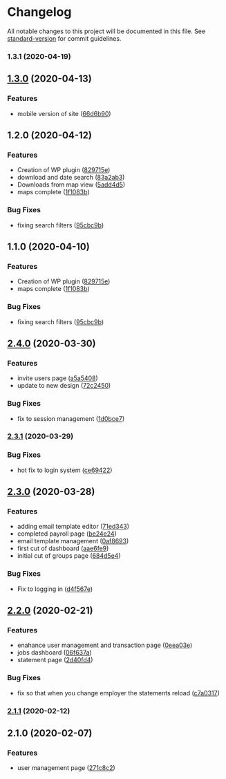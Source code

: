 # Changelog

All notable changes to this project will be documented in this file. See [standard-version](https://github.com/conventional-changelog/standard-version) for commit guidelines.

### 1.3.1 (2020-04-19)

## [1.3.0](https://github.com/scottsvillemuseum/actiontracker-plugin/compare/v1.2.0...v1.3.0) (2020-04-13)


### Features

* mobile version of site ([66d6b90](https://github.com/scottsvillemuseum/actiontracker-plugin/commit/66d6b909db4200e4d997633f9f69bc1c55059357))

## 1.2.0 (2020-04-12)


### Features

* Creation of WP plugin ([829715e](https://github.com/scottsvillemuseum/actiontracker-plugin/commit/829715e227d4c963e6ef765145e46004b7b0b4f0))
* download and date search ([83a2ab3](https://github.com/scottsvillemuseum/actiontracker-plugin/commit/83a2ab36a54acd344526528b343c4bceed2dc628))
* Downloads from map view ([5add4d5](https://github.com/scottsvillemuseum/actiontracker-plugin/commit/5add4d5ea82eeeeca6a8bb6c449af0159292cc7c))
* maps complete ([1f1083b](https://github.com/scottsvillemuseum/actiontracker-plugin/commit/1f1083bbcfb54f8ec0279439448b357406e93459))


### Bug Fixes

* fixing search filters ([95cbc9b](https://github.com/scottsvillemuseum/actiontracker-plugin/commit/95cbc9b619b19f2b7815963951949a7f18b01227))

## 1.1.0 (2020-04-10)


### Features

* Creation of WP plugin ([829715e](https://github.com/scottsvillemuseum/actiontracker-plugin/commit/829715e227d4c963e6ef765145e46004b7b0b4f0))
* maps complete ([1f1083b](https://github.com/scottsvillemuseum/actiontracker-plugin/commit/1f1083bbcfb54f8ec0279439448b357406e93459))


### Bug Fixes

* fixing search filters ([95cbc9b](https://github.com/scottsvillemuseum/actiontracker-plugin/commit/95cbc9b619b19f2b7815963951949a7f18b01227))

## [2.4.0](https://github.com/getonward/onward-dashboard/compare/v2.3.1...v2.4.0) (2020-03-30)


### Features

* invite users page ([a5a5408](https://github.com/getonward/onward-dashboard/commit/a5a5408c77bbdf834a9bd6e6260384fe9d0108fa))
* update to new design ([72c2450](https://github.com/getonward/onward-dashboard/commit/72c24506769bb14368e0a5192962d7e55062b214))


### Bug Fixes

* fix to session management ([1d0bce7](https://github.com/getonward/onward-dashboard/commit/1d0bce7fc032487262dabfde65c93334c9261ced))

### [2.3.1](https://github.com/getonward/onward-dashboard/compare/v2.3.0...v2.3.1) (2020-03-29)


### Bug Fixes

* hot fix to login system ([ce69422](https://github.com/getonward/onward-dashboard/commit/ce69422dd46ac63ed374a4ebe62ef9c7d4194e54))

## [2.3.0](https://github.com/getonward/onward-dashboard/compare/v2.2.0...v2.3.0) (2020-03-28)


### Features

* adding email template editor ([71ed343](https://github.com/getonward/onward-dashboard/commit/71ed3432510f5cf2e00cb681bf4964d0e2967d8c))
* completed payroll page ([be24e24](https://github.com/getonward/onward-dashboard/commit/be24e24bda29c6df7633cc6f660fc5ddb66d7ec7))
* email template management ([0af8693](https://github.com/getonward/onward-dashboard/commit/0af869340abe2414cfb5fce5e712b49c1f46f024))
* first cut of dashboard ([aae6fe9](https://github.com/getonward/onward-dashboard/commit/aae6fe95924baa3f048c3d62c8d33d19b0d752cf))
* initial cut of groups page ([684d5e4](https://github.com/getonward/onward-dashboard/commit/684d5e47388e7db221f02787bf5d2fedac3fbb4b))


### Bug Fixes

* Fix to logging in ([d4f567e](https://github.com/getonward/onward-dashboard/commit/d4f567e91bfa923b3a242b2ddf1468c6913b7aec))

## [2.2.0](https://github.com/getonward/onward-dashboard/compare/v2.1.1...v2.2.0) (2020-02-21)


### Features

* enahance user management and transaction page ([0eea03e](https://github.com/getonward/onward-dashboard/commit/0eea03ef66b32ef0734bb62fa6dd6c3194cdd0bd))
* jobs dashboard ([06f637a](https://github.com/getonward/onward-dashboard/commit/06f637ad5aed81a952a68db54881dd775d5a5e11))
* statement page ([2d40fd4](https://github.com/getonward/onward-dashboard/commit/2d40fd408319a6b2ec96c04bebe37d0ce5d24d59))


### Bug Fixes

* fix so that when you change employer the statements reload ([c7a0317](https://github.com/getonward/onward-dashboard/commit/c7a0317a64bde33e68df5dcc8ba8851de36c5b2f))

### [2.1.1](https://github.com/getonward/onward-dashboard/compare/v2.1.0...v2.1.1) (2020-02-12)

## 2.1.0 (2020-02-07)


### Features

* user management page ([271c8c2](https://github.com/getonward/onward-dashboard/commit/271c8c205cb365f651ea46a73b9243b5b51b0b9b))
